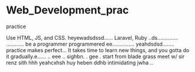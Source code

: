 # Web_Development_prac
practice

Use HTML, JS, and CSS.
 heyewadsdssd......
Laravel, Ruby ..ds..............
............
be a programmer programmered ee...............
 yeahdsdsd........
practice makes perfect...
It takes time to learn new things, and you gotta do it gradually.e......
..
 eee ..
sighbn.
. gee . start from blade grass meet w/ sir renz
sith
hhh
yeahcxhsh
huy
heben
ddhb
intimidating
jwha
..

